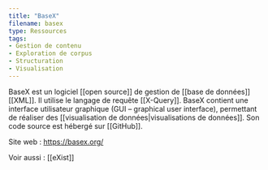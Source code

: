 ```yaml
---
title: "BaseX"
filename: basex
type: Ressources
tags:
- Gestion de contenu
- Exploration de corpus
- Structuration
- Visualisation
---
```


BaseX est un logiciel [[open source]] de gestion de [[base de données]] [[XML]]. Il utilise le langage de requête [[X-Query]]. BaseX contient une interface utilisateur graphique (GUI – graphical user interface), permettant de réaliser des [[visualisation de données|visualisations de données]]. Son code source est hébergé sur [[GitHub]].

Site web : <https://basex.org/>

Voir aussi : [[eXist]]

